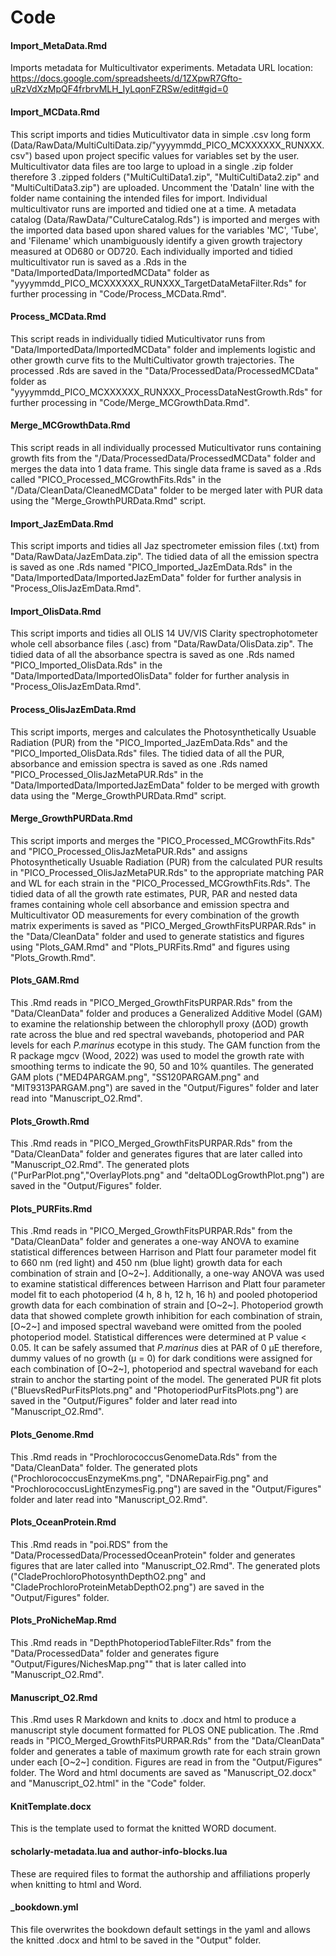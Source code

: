 # Code

#### Import_MetaData.Rmd

Imports metadata for Multicultivator experiments. Metadata URL location:
https://docs.google.com/spreadsheets/d/1ZXpwR7Gfto-uRzVdXzMpQF4frbrvMLH_IyLqonFZRSw/edit#gid=0

#### Import_MCData.Rmd

This script imports and tidies Muticultivator data in simple .csv long form (Data/RawData/MultiCultiData.zip/"yyyymmdd_PICO_MCXXXXXX_RUNXXX.csv") based upon project specific values for variables
set by the user. Multicultivator data files are too large to upload in a single .zip folder therefore 3 .zipped folders ("MultiCultiData1.zip", "MultiCultiData2.zip" and "MultiCultiData3.zip") are uploaded. Uncomment the 'DataIn' line with the folder name containing the intended files for import. Individual multicultivator runs are imported and tidied one at a time. A metadata catalog (Data/RawData/"CultureCatalog.Rds") is imported and merges with the imported data based
upon shared values for the variables 'MC', 'Tube', and 'Filename' which unambiguously identify a given growth trajectory measured at OD680 or OD720. Each individually imported and tidied multicultivator run is saved as a .Rds in the "Data/ImportedData/ImportedMCData" folder as "yyyymmdd_PICO_MCXXXXXX_RUNXXX_TargetDataMetaFilter.Rds" for further processing in "Code/Process_MCData.Rmd". 

#### Process_MCData.Rmd

This script reads in individually tidied Muticultivator runs from "Data/ImportedData/ImportedMCData" folder and implements logistic and other growth curve fits to the MultiCultivator growth trajectories. The processed .Rds are saved in the "Data/ProcessedData/ProcessedMCData" folder as "yyyymmdd_PICO_MCXXXXXX_RUNXXX_ProcessDataNestGrowth.Rds" for further processing in "Code/Merge_MCGrowthData.Rmd".


#### Merge_MCGrowthData.Rmd

This script reads in all individually processed Muticultivator runs containing growth fits from the "/Data/ProcessedData/ProcessedMCData" folder and merges the data into 1 data frame. This single data frame is saved as a .Rds called "PICO_Processed_MCGrowthFits.Rds" in the "/Data/CleanData/CleanedMCData" folder to be merged later with PUR data using the "Merge_GrowthPURData.Rmd" script.


#### Import_JazEmData.Rmd

This script imports and tidies all Jaz spectrometer emission files (.txt) from "Data/RawData/JazEmData.zip". The tidied data of all the emission spectra is saved as one .Rds named "PICO_Imported_JazEmData.Rds" in the "Data/ImportedData/ImportedJazEmData" folder for further analysis in "Process_OlisJazEmData.Rmd".


#### Import_OlisData.Rmd

This script imports and tidies all OLIS 14 UV/VIS Clarity spectrophotometer whole cell absorbance files (.asc) from "Data/RawData/OlisData.zip". The tidied data of all the absorbance spectra is saved as one .Rds named "PICO_Imported_OlisData.Rds" in the "Data/ImportedData/ImportedOlisData" folder for further analysis in "Process_OlisJazEmData.Rmd".


#### Process_OlisJazEmData.Rmd

This script imports, merges and calculates the Photosynthetically Usuable Radiation (PUR) from the "PICO_Imported_JazEmData.Rds" and the "PICO_Imported_OlisData.Rds" files.  The tidied data of all the PUR, absorbance and emission spectra is saved as one .Rds named "PICO_Processed_OlisJazMetaPUR.Rds" in the "Data/ImportedData/ImportedJazEmData" folder to be merged with growth data using the "Merge_GrowthPURData.Rmd" script. 


#### Merge_GrowthPURData.Rmd

This script imports and merges the "PICO_Processed_MCGrowthFits.Rds" and "PICO_Processed_OlisJazMetaPUR.Rds" and assigns Photosynthetically Usuable Radiation (PUR) from the calculated PUR results in "PICO_Processed_OlisJazMetaPUR.Rds" to the appropriate matching PAR and WL for each strain in the "PICO_Processed_MCGrowthFits.Rds". The tidied data of all the growth rate  estimates, PUR, PAR and nested data frames containing whole cell absorbance and emission spectra and Multicultivator OD measurements for every combination of the growth matrix experiments is saved as "PICO_Merged_GrowthFitsPURPAR.Rds" in the "Data/CleanData" folder and used to generate statistics and figures using "Plots_GAM.Rmd" and "Plots_PURFits.Rmd" and figures using "Plots_Growth.Rmd".

#### Plots_GAM.Rmd

This .Rmd reads in "PICO_Merged_GrowthFitsPURPAR.Rds" from the "Data/CleanData" folder and produces a Generalized Additive Model (GAM) to examine the relationship between the chlorophyll proxy (ΔOD) growth rate across the blue and red spectral wavebands, photoperiod and PAR levels for each *P.marinus* ecotype in this study. The GAM function from the R package mgcv (Wood, 2022) was used to model the growth rate with smoothing terms to indicate the 90, 50 and 10% quantiles. The generated GAM plots ("MED4PARGAM.png", "SS120PARGAM.png" and "MIT9313PARGAM.png") are saved in the "Output/Figures" folder and later read into "Manuscript_O2.Rmd".

#### Plots_Growth.Rmd

This .Rmd reads in "PICO_Merged_GrowthFitsPURPAR.Rds" from the "Data/CleanData" folder and generates figures that are later called into "Manuscript_O2.Rmd". The generated plots ("PurParPlot.png","OverlayPlots.png" and "deltaODLogGrowthPlot.png") are saved in the "Output/Figures" folder. 


#### Plots_PURFits.Rmd

This .Rmd reads in "PICO_Merged_GrowthFitsPURPAR.Rds" from the "Data/CleanData" folder and generates a one-way ANOVA to examine statistical differences between Harrison and Platt four parameter model fit to 660 nm (red light) and 450 nm (blue light) growth data for each combination of strain and [O~2~]. Additionally, a one-way ANOVA was used to examine statistical differences between Harrison and Platt four parameter model fit to each photoperiod (4 h, 8 h, 12 h, 16 h) and pooled photoperiod growth data for each combination of strain and [O~2~]. Photoperiod growth data that showed complete growth inhibition for each combination of strain, [O~2~] and imposed spectral waveband were omitted from the pooled photoperiod model. Statistical differences were determined at P value < 0.05. It can be safely assumed that *P.marinus* dies at PAR of 0 µE therefore, dummy values of no growth (µ = 0) for dark conditions were assigned for each combination of [O~2~], photoperiod and spectral waveband for each strain to anchor the starting point of the model. The generated PUR fit plots ("BluevsRedPurFitsPlots.png" and "PhotoperiodPurFitsPlots.png") are saved in the "Output/Figures" folder and later read into "Manuscript_O2.Rmd". 

#### Plots_Genome.Rmd

This .Rmd reads in "ProchlorococcusGenomeData.Rds" from the "Data/CleanData" folder.
The generated plots ("ProchlorococcusEnzymeKms.png", "DNARepairFig.png" and "ProchlorococcusLightEnzymesFig.png") are saved in the "Output/Figures" folder and later read into "Manuscript_O2.Rmd".


#### Plots_OceanProtein.Rmd

This .Rmd reads in "poi.RDS" from the "Data/ProcessedData/ProcessedOceanProtein" folder and generates figures that are later called into "Manuscript_O2.Rmd". The generated plots ("CladeProchloroPhotosynthDepthO2.png" and "CladeProchloroProteinMetabDepthO2.png") are saved in the "Output/Figures" folder.

#### Plots_ProNicheMap.Rmd

This .Rmd reads in "DepthPhotoperiodTableFilter.Rds" from the "Data/ProcessedData" folder and generates figure "Output/Figures/NichesMap.png"" that is later called into "Manuscript_O2.Rmd".


#### Manuscript_O2.Rmd

This .Rmd uses R Markdown and knits to .docx and html to produce a manuscript style document formatted for PLOS ONE publication.  The .Rmd reads in "PICO_Merged_GrowthFitsPURPAR.Rds" from the "Data/CleanData" folder and generates a table of maximum growth rate for each strain grown under each [O~2~] condition. Figures are read in from the "Output/Figures" folder. The Word and html documents are saved as "Manuscript_O2.docx" and "Manuscript_O2.html" in the "Code" folder.

#### KnitTemplate.docx

This is the template used to format the knitted WORD document.

#### scholarly-metadata.lua and author-info-blocks.lua

These are required files to format the authorship and affiliations properly when knitting to html and Word.

#### _bookdown.yml

This file overwrites the bookdown default settings in the yaml and allows the knitted .docx and html to be saved in the "Output" folder.
